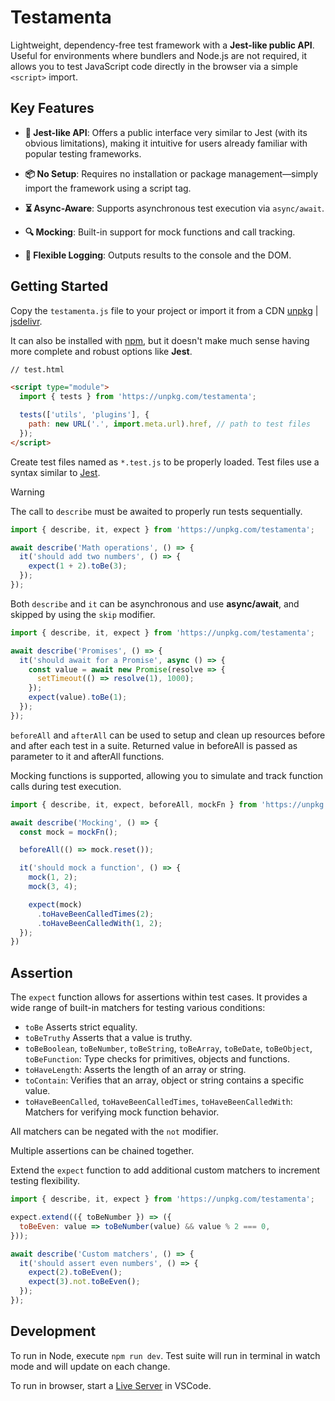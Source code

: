 # Testamenta

Lightweight, dependency-free test framework with a **Jest-like public API**. Useful for environments where bundlers and Node.js are not required, it allows you to test JavaScript code directly in the browser via a simple `<script>` import.

## Key Features

- **📖 Jest-like API**: Offers a public interface very similar to Jest (with its obvious limitations), making it intuitive for users already familiar with popular testing frameworks.

- **📦 No Setup**: Requires no installation or package management—simply import the framework using a script tag.

- **⏳ Async-Aware**: Supports asynchronous test execution via `async/await`.

- **🔍 Mocking**: Built-in support for mock functions and call tracking.

- **📝 Flexible Logging**: Outputs results to the console and the DOM.

## Getting Started

Copy the `testamenta.js` file to your project or import it from a CDN [unpkg](http://unpkg.com/testamenta) | [jsdelivr](https://cdn.jsdelivr.net/npm/testamenta).

It can also be installed with [npm](https://www.npmjs.com/package/testamenta), but it doesn't make much sense having more complete and robust options like **Jest**.

```html
// test.html

<script type="module">
  import { tests } from 'https://unpkg.com/testamenta';

  tests(['utils', 'plugins'], {
    path: new URL('.', import.meta.url).href, // path to test files
  });
</script>
```

Create test files named as `*.test.js` to be properly loaded. Test files use a syntax similar to [Jest](https://jestjs.io/docs/en/getting-started).

> [!WARNING]
> The call to `describe` must be awaited to properly run tests sequentially.

```js
import { describe, it, expect } from 'https://unpkg.com/testamenta';

await describe('Math operations', () => {
  it('should add two numbers', () => {
    expect(1 + 2).toBe(3);
  });
});
```

Both `describe` and `it` can be asynchronous and use **async/await**, and skipped by using  the `skip` modifier.

```js
import { describe, it, expect } from 'https://unpkg.com/testamenta';

await describe('Promises', () => {
  it('should await for a Promise', async () => {
    const value = await new Promise(resolve => {
      setTimeout(() => resolve(1), 1000);
    });
    expect(value).toBe(1);
  });
});
```

`beforeAll` and `afterAll` can be used to setup and clean up resources before and after each test in a suite. Returned value in beforeAll is passed as parameter to it and afterAll functions.

Mocking functions is supported, allowing you to simulate and track function calls during test execution.

```js
import { describe, it, expect, beforeAll, mockFn } from 'https://unpkg.com/testamenta';

await describe('Mocking', () => {
  const mock = mockFn();

  beforeAll(() => mock.reset());

  it('should mock a function', () => {
    mock(1, 2);
    mock(3, 4);

    expect(mock)
      .toHaveBeenCalledTimes(2);
      .toHaveBeenCalledWith(1, 2);
  });
})
```

## Assertion

The `expect` function allows for assertions within test cases. It provides a wide range of built-in matchers for testing various conditions:

- `toBe` Asserts strict equality.
- `toBeTruthy` Asserts that a value is truthy.
- `toBeBoolean`, `toBeNumber`, `toBeString`, `toBeArray`, `toBeDate`, `toBeObject`, `toBeFunction`: Type checks for primitives, objects and functions.
- `toHaveLength`: Asserts the length of an array or string.
- `toContain`: Verifies that an array, object or string contains a specific value.
- `toHaveBeenCalled`, `toHaveBeenCalledTimes`, `toHaveBeenCalledWith`: Matchers for verifying mock function behavior.

All matchers can be negated with the `not` modifier.

Multiple assertions can be chained together.

Extend the `expect` function to add additional custom matchers to increment testing flexibility.

```js
import { describe, it, expect } from 'https://unpkg.com/testamenta';

expect.extend(({ toBeNumber }) => ({
  toBeEven: value => toBeNumber(value) && value % 2 === 0,
}));

await describe('Custom matchers', () => {
  it('should assert even numbers', () => {
    expect(2).toBeEven();
    expect(3).not.toBeEven();
  });
});
```

## Development

To run in Node, execute `npm run dev`. Test suite will run in terminal in watch mode and will update on each change.

To run in browser, start a [Live Server](https://marketplace.visualstudio.com/items?itemName=ritwickdey.LiveServer) in VSCode.
